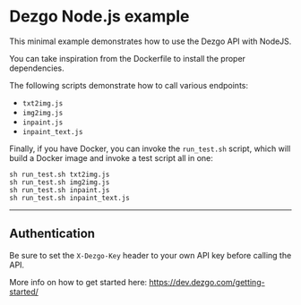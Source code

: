 # Dezgo Node.js example

This minimal example demonstrates how to use the Dezgo API with NodeJS.

You can take inspiration from the Dockerfile to install the proper dependencies.

The following scripts demonstrate how to call various endpoints:

- `txt2img.js`
- `img2img.js`
- `inpaint.js` 
- `inpaint_text.js`

Finally, if you have Docker, you can invoke the `run_test.sh` script, which will build a Docker image and invoke a test script all in one:

```
sh run_test.sh txt2img.js
sh run_test.sh img2img.js
sh run_test.sh inpaint.js
sh run_test.sh inpaint_text.js
```

---

## Authentication

Be sure to set the `X-Dezgo-Key` header to your own API key before calling the API.

More info on how to get started here: https://dev.dezgo.com/getting-started/



